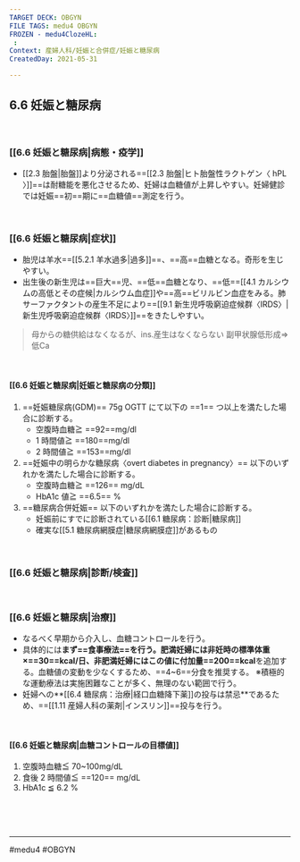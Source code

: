 ```yaml
---
TARGET DECK: OBGYN
FILE TAGS: medu4 OBGYN
FROZEN - medu4ClozeHL:
 : 
Context: 産婦人科/妊娠と合併症/妊娠と糖尿病
CreatedDay: 2021-05-31

---
```


## 6.6 妊娠と糖尿病

<br>

### [[6.6 妊娠と糖尿病|病態・疫学]]
* [[2.3 胎盤|胎盤]]より分泌される==[[2.3 胎盤|ヒト胎盤性ラクトゲン〈 hPL 〉]]==は耐糖能を悪化させるため、妊婦は血糖値が上昇しやすい。妊婦健診では妊娠==初==期に==血糖値==測定を行う。
<!--ID: 1622523510429-->


<br>

### [[6.6 妊娠と糖尿病|症状]]
* 胎児は羊水==[[5.2.1 羊水過多|過多]]==、==高==血糖となる。奇形を生じやすい。
* 出生後の新生児は==巨大==児、==低==血糖となり、==低==[[4.1 カルシウムの高低とその症候|カルシウム血症]]や==高==ビリルビン血症をみる。肺サーファクタントの産生不足により==[[9.1 新生児呼吸窮迫症候群〈IRDS〉|新生児呼吸窮迫症候群〈IRDS〉]]==をきたしやすい。
>母からの糖供給はなくなるが、ins.産生はなくならない
>副甲状腺低形成=>低Ca
<!--ID: 1622523510437-->


<br>

#### [[6.6 妊娠と糖尿病|妊娠と糖尿病の分類]]
1. ==妊娠糖尿病(GDM)==
	75g OGTT にて以下の ==1== つ以上を満たした場合に診断する。
	* 空腹時血糖≧ ==92==mg/dl
	* 1 時間値≧ ==180==mg/dl
	* 2 時間値≧ ==153==mg/dl
2. ==妊娠中の明らかな糖尿病〈overt diabetes in pregnancy〉==
	以下のいずれかを満たした場合に診断する。
 	* 空腹時血糖≧ ==126== mg/dL
 	*  HbA1c 値≧ ==6.5== %
3. ==糖尿病合併妊娠==
	以下のいずれかを満たした場合に診断する。
	* 妊娠前にすでに診断されている[[6.1 糖尿病：診断|糖尿病]]
	* 確実な[[5.1 糖尿病網膜症|糖尿病網膜症]]があるもの
　　
<!--ID: 1653982930877-->




<br>

### [[6.6 妊娠と糖尿病|診断/検査]]


<br>

### [[6.6 妊娠と糖尿病|治療]]
* なるべく早期から介入し、血糖コントロールを行う。
* 具体的には**まず==食事療法==**を行う。肥満妊婦には非妊時の標準体重×==30==kcal/日、非肥満妊婦にはこの値に**付加量==200==kcal**を追加する。血糖値の変動を少なくするため、==4~6==分食を推奨する。 
※積極的な運動療法は実施困難なことが多く、無理のない範囲で行う。
* 妊婦への**[[6.4 糖尿病：治療|経口血糖降下薬]]の投与は禁忌**であるため、==[[1.11 産婦人科の薬剤|インスリン]]==投与を行う。
<!--ID: 1655171958977-->




<br>

#### [[6.6 妊娠と糖尿病|血糖コントロールの目標値]]
1. 空腹時血糖≦ 70~100mg/dL
2. 食後 2 時間値≦ ==120== mg/dL 
3. HbA1c ≦ 6.2 %
<!--ID: 1622523510468-->




<br><br><br>

---
#medu4 #OBGYN
